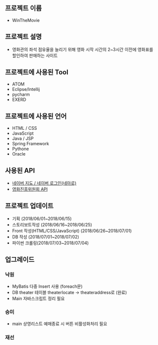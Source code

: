## 프로젝트 이름
- WinTheMovie

## 프로젝트 설명
- 영화관의 좌석 점유율을 늘리기 위해 영화 시작 시간의 2~3시간 이전에 영화표를 할인하여 판매하는 사이트

## 프로젝트에 사용된 Tool
- ATOM 
- Eclipse/Intellij
- pycharm
- EXERD

## 프로젝트에 사용된 언어
- HTML / CSS
- JavaScript
- Java / JSP 
- Spring Framework
- Pythone
- Oracle

## 사용된 API
- [네이버 지도 / 네이버 로그인(네아로)](https://developers.naver.com/main/)
- [영화진흥위원회 API](http://www.kobis.or.kr/kobisopenapi/)

## 프로젝트 업데이트
- 기획 (2018/06/01~2018/06/15)
- 스토리보트작성 (2018/06/16~2018/06/25)
- Front 작성(HTML/CSS/JavaScript) (2018/06/26~2018/07/01)
- DB 작성 (2018/07/01~2018/07/02)
- 파이썬 크롤링(2018/07/03~2018/07/04)

## 업그레이드
### 낙원
- MyBatis 다중 Insert 사용 (foreach문)
- DB theater 테이블 theaterlocate -> theateraddress로 (완료)
- Main 자바스크립트 정리 필요 
### 승미
- main 상영리스트 예매종료 시 버튼 비활성화처리 필요
### 재선
